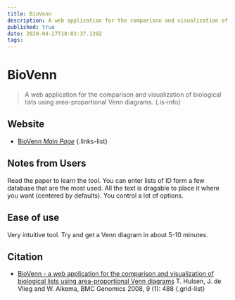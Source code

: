 ```yaml
---
title: BioVenn
description: A web application for the comparison and visualization of biological lists using area-proportional Venn diagrams.
published: true
date: 2020-04-27T18:03:37.139Z
tags: 
---
```


# BioVenn

> A web application for the comparison and visualization of biological lists using area-proportional Venn diagrams.
{.is-info}

## Website

- [BioVenn *Main Page*](http://www.biovenn.nl/)
{.links-list}

## Notes from Users
Read the paper to learn the tool. You can enter lists of ID form a few database that are the most used. All the text is dragable to place it where you want (centered by defaults). You control a lot of options.

## Ease of use
Very intuitive tool. Try and get a Venn diagram in about 5-10 minutes.

## Citation

- [BioVenn - a web application for the comparison and visualization of biological lists using area-proportional Venn diagrams](https://bmcgenomics.biomedcentral.com/articles/10.1186/1471-2164-9-488) T. Hulsen, J. de Vlieg and W. Alkema, BMC Genomics 2008, 9 (1): 488
{.grid-list}